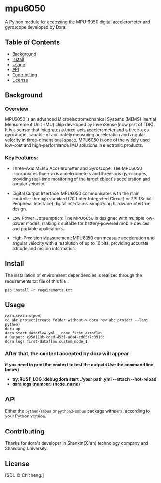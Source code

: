 # mpu6050

A Python module for accessing the MPU-6050 digital accelerometer and gyroscope developed by Dora.

## Table of Contents

- [Background](#background)
- [Install](#install)
- [Usage](#usage)
- [API](#api)
- [Contributing](#contributing)
- [License](#license)

## Background

### Overview:
MPU6050 is an advanced Microelectromechanical Systems (MEMS) Inertial Measurement Unit (IMU) chip developed by InvenSense (now part of TDK). It is a sensor that integrates a three-axis accelerometer and a three-axis gyroscope, capable of accurately measuring acceleration and angular velocity in three-dimensional space. MPU6050 is one of the widely used low-cost and high-performance IMU solutions in electronic products.

### Key Features:

- Three-Axis MEMS Accelerometer and Gyroscope: The MPU6050 incorporates three-axis accelerometers and three-axis gyroscopes, providing real-time monitoring of the target object's acceleration and angular velocity.

- Digital Output Interface: MPU6050 communicates with the main controller through standard I2C (Inter-Integrated Circuit) or SPI (Serial Peripheral Interface) digital interfaces, simplifying hardware interface design.

- Low Power Consumption: The MPU6050 is designed with multiple low-power modes, making it suitable for battery-powered mobile devices and portable applications.

- High-Precision Measurement: MPU6050 can measure acceleration and angular velocity with a resolution of up to 16 bits, providing accurate attitude and motion information.

## Install

The installation of environment dependencies is realized through the requirements.txt file of this file：
```
pip install -r requirements.txt
```

## Usage
```
PATH=$PATH:$(pwd)
cd abc_project(create folder without-> dora new abc_project --lang python)
dora up
dora start dataflow.yml --name first-dataflow
# Output: c95d118b-cded-4531-a0e4-cd85b7c3916c
dora logs first-dataflow custom_node_1
```
### After that, the content accepted by dora will appear   

**if you need to print the context to test the output:(Use the command line below)**  
- **try:RUST_LOG=debug dora start ./your path.yml --attach --hot-reload**  
- **dora logs (number) (node_name)** 

## API

Either the `python-smbus` or `python3-smbus` package with`Dora`, according to your Python version.

## Contributing

Thanks for dora's developer in Shenxin(Xi'an) technology company and Shandong University.

## License

[SDU © Chicheng.]
